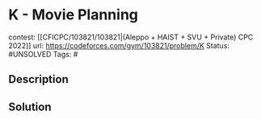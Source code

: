 # K - Movie Planning

contest: [[CFICPC/103821/103821|(Aleppo + HAIST + SVU + Private) CPC 2022]]
url: https://codeforces.com/gym/103821/problem/K
Status: #UNSOLVED
Tags: #

## Description

## Solution

